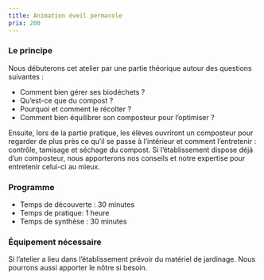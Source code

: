 ```yaml
---
title: Animation éveil permacole
prix: 200
---
```


### Le principe

Nous débuterons cet atelier par une partie théorique autour des questions suivantes :

- Comment bien gérer ses biodéchets ?
- Qu’est-ce que du compost ?
- Pourquoi et comment le récolter ?
- Comment bien équilibrer son composteur pour l’optimiser ?

<nuxt-img format="png" src="/prestations/eveil_permacole/poubelle.png" lazy="loading"></nuxt-img>

Ensuite, lors de la partie pratique, les élèves ouvriront un composteur pour regarder de plus près ce qu’il se passe à l’intérieur et comment l’entretenir : contrôle, tamisage et séchage du compost.
Si l’établissement dispose déjà d’un composteur, nous apporterons nos conseils et notre expertise pour entretenir celui-ci au mieux.

### Programme

- Temps de découverte : 30 minutes
- Temps de pratique: 1 heure
- Temps de synthèse : 30 minutes

### Équipement nécessaire

Si l’atelier a lieu dans l’établissement prévoir du matériel de jardinage. Nous pourrons aussi apporter le nôtre si besoin.
